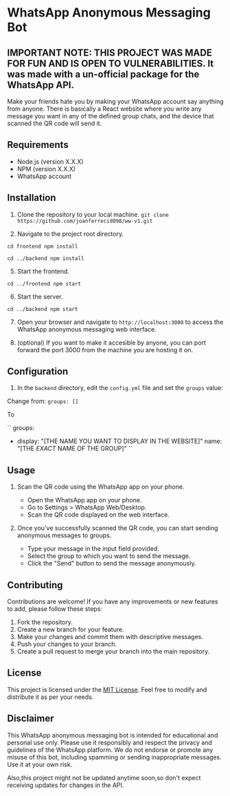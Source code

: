 # WhatsApp Anonymous Messaging Bot

## IMPORTANT NOTE: THIS PROJECT WAS MADE FOR FUN AND IS OPEN TO VULNERABILITIES. It was made with a un-official package for the WhatsApp API.

Make your friends hate you by making your WhatsApp account say anything from anyone. There is basically a React website where you write any message you want in any of the defined group chats, and the device that scanned the QR code will send it.

## Requirements
- Node.js (version X.X.X)
- NPM (version X.X.X)
- WhatsApp account

## Installation

1. Clone the repository to your local machine.
``git clone https://github.com/joanferrecid098/ww-v1.git``

2. Navigate to the project root directory.

``cd frontend
npm install``

``cd ../backend
npm install``

5. Start the frontend.

``cd ../frontend
npm start``

6. Start the server.

``cd ../backend
npm start``

7. Open your browser and navigate to ``http://localhost:3000`` to access the WhatsApp anonymous messaging web interface.

8. (optional) If you want to make it accesible by anyone, you can port forward the port 3000 from the machine you are hosting it on.

## Configuration

1. In the ``backend`` directory, edit the ``config.yml`` file and set the `groups` value:

Change from:
``
groups: []
``

To

``
groups:
  - display: "[THE NAME YOU WANT TO DISPLAY IN THE WEBSITE]"
    name: "[THE *EXACT* NAME OF THE GROUP]"
``

## Usage

1. Scan the QR code using the WhatsApp app on your phone.
   - Open the WhatsApp app on your phone.
   - Go to Settings > WhatsApp Web/Desktop.
   - Scan the QR code displayed on the web interface.

2. Once you've successfully scanned the QR code, you can start sending anonymous messages to groups.
   - Type your message in the input field provided.
   - Select the group to which you want to send the message.
   - Click the "Send" button to send the message anonymously.

## Contributing

Contributions are welcome! If you have any improvements or new features to add, please follow these steps:

1. Fork the repository.
2. Create a new branch for your feature.
3. Make your changes and commit them with descriptive messages.
4. Push your changes to your branch.
5. Create a pull request to merge your branch into the main repository.

## License

This project is licensed under the [MIT License](LICENSE). Feel free to modify and distribute it as per your needs.

## Disclaimer

This WhatsApp anonymous messaging bot is intended for educational and personal use only. Please use it responsibly and respect the privacy and guidelines of the WhatsApp platform. We do not endorse or promote any misuse of this bot, including spamming or sending inappropriate messages. Use it at your own risk.

Also,this project might not be updated anytime soon,so don't expect receiving updates for changes in the API.

